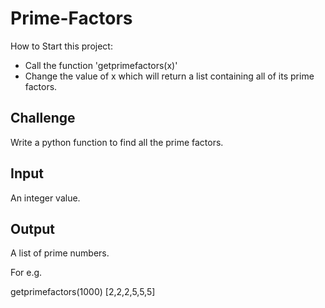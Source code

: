 # Prime-Factors
 How to Start this project: 
 * Call the function 'getprimefactors(x)' 
 * Change the value of x  which will return a list containing all of its prime factors. 

## Challenge 
Write a python function to find all the prime factors. 

## Input 

An integer value. 

## Output

A list of prime numbers. 

For e.g. 

getprimefactors(1000)
[2,2,2,5,5,5] 
